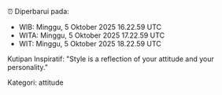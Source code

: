 ⏰ Diperbarui pada:
- WIB: Minggu, 5 Oktober 2025 16.22.59 UTC
- WITA: Minggu, 5 Oktober 2025 17.22.59 UTC
- WIT: Minggu, 5 Oktober 2025 18.22.59 UTC

Kutipan Inspiratif:
"Style is a reflection of your attitude and your personality."


Kategori: attitude

